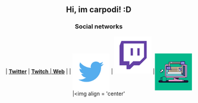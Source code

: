 <h2 align="center">Hi, im carpodi! :D</h2>

</hr>

<h3 align="center">Social networks</h3>

<div align="center">

| <a href="https://twitter.com/carpodii" target="_blank">**Twitter**</a> | <a href="https:/twitch.tv/carpodi" target="_blank">**Twitch** | <a href="https://carpodi.github.io/me" target="_blank">**Web**</a> | 
| <img align='center' src='https://raw.githubusercontent.com/Carpodi/carpodi/main/images/Twitter.png' height='100px'> | <img 
src='https://raw.githubusercontent.com/Carpodi/carpodi/main/images/Twitch.png' height='100px'> |<img align='center' src='https://raw.githubusercontent.com/Carpodi/carpodi/main/images/website.png' height='100px'>|<img align = 'center'
</div>
